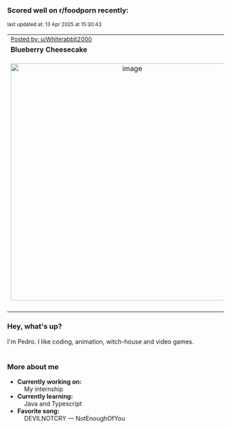 ### Scored well on r/foodporn recently:

<p align="left"><sub>last updated at: 13 Apr 2025 at 15:30:43</sub></p>

|   |
| --- |
| <sub>[Posted by: u/Whiterabbit2000][source]</sub> |
| **Blueberry Cheesecake** | 
|<p align="center"> <img alt="image" src="https://i.redd.it/q7dks6ooqfre1.jpeg" width="550" /> </p>|
|   |

### Hey, what's up?

I'm Pedro. I like coding, animation, witch-house and video games.<br><br>

### More about me
- **Currently working on:**  
&nbsp;&nbsp;&nbsp;&nbsp;My internship
- **Currently learning:**  
&nbsp;&nbsp;&nbsp;&nbsp;Java and Typescript
- **Favorite song:**  
&nbsp;&nbsp;&nbsp;&nbsp;DEVILNOTCRY — NotEnoughOfYou<br><br>

  



  
  
  
[linkedin]: https://linkedin.com/in/pedro-h-r-gomes-8a487b14a/
[gmail]: mailto:pilique11@gmail.com
[source]: https://reddit.com/r/FoodPorn/comments/1jlvig1/blueberry_cheesecake/
[redditAPI]: https://www.reddit.com/dev/api/